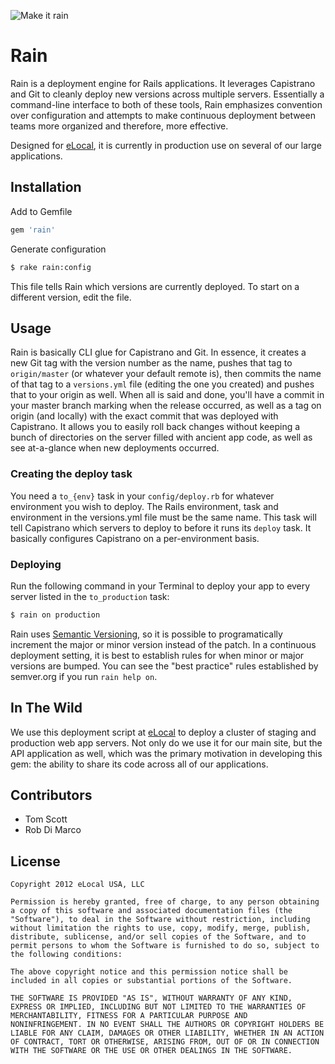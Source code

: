 ![Make it rain](http://gifsoup.com/webroot/animatedgifs4/1474973_o.gif
"Make it rain")

# Rain

Rain is a deployment engine for Rails applications. It leverages
Capistrano and Git to cleanly deploy new versions across multiple
servers. Essentially a command-line interface to both of these tools,
Rain emphasizes convention over configuration and attempts to make
continuous deployment between teams more organized and therefore, more
effective.

Designed for [eLocal](http://elocal.com), it is
currently in production use on several of our large applications. 

## Installation

Add to Gemfile

```ruby
gem 'rain'
```

Generate configuration

```bash
$ rake rain:config
```

This file tells Rain which versions are currently deployed. To start on
a different version, edit the file.

## Usage

Rain is basically CLI glue for Capistrano and Git. In essence, it
creates a new Git tag with the version number as the name, pushes that
tag to `origin/master` (or whatever your default remote is), then
commits the name of that tag to a `versions.yml` file (editing the one
you created) and pushes that to your origin as well. When all is said
and done, you'll have a commit in your master branch marking when the
release occurred, as well as a tag on origin (and locally) with the
exact commit that was deployed with Capistrano. It allows you to easily
roll back changes without keeping a bunch of directories on the server
filled with ancient app code, as well as see at-a-glance when new
deployments occurred.

### Creating the deploy task

You need a `to_{env}` task in your `config/deploy.rb` for whatever
environment you wish to deploy. The Rails environment, task and
environment in the versions.yml file must be the same name. This task 
will tell Capistrano which servers to deploy to before it runs its
`deploy` task. It basically configures Capistrano on a per-environment
basis.

### Deploying

Run the following command in your Terminal to deploy your app to every
server listed in the `to_production` task:

```bash
$ rain on production
```

Rain uses [Semantic Versioning](http://semver.org), so it is possible to
programatically increment the major or minor version instead of the
patch. In a continuous deployment setting, it is best to establish rules
for when minor or major versions are bumped. You can see the "best
practice" rules established by semver.org if you run `rain help on`.

## In The Wild

We use this deployment script at [eLocal](http://elocal.com) to deploy a
cluster of staging and production web app servers. Not only do we use it
for our main site, but the API application as well, which was the
primary motivation in developing this gem: the ability to share its code
across all of our applications.

## Contributors

- Tom Scott
- Rob Di Marco

## License

    Copyright 2012 eLocal USA, LLC

    Permission is hereby granted, free of charge, to any person obtaining
    a copy of this software and associated documentation files (the
    "Software"), to deal in the Software without restriction, including
    without limitation the rights to use, copy, modify, merge, publish,
    distribute, sublicense, and/or sell copies of the Software, and to
    permit persons to whom the Software is furnished to do so, subject to
    the following conditions:

    The above copyright notice and this permission notice shall be
    included in all copies or substantial portions of the Software.

    THE SOFTWARE IS PROVIDED "AS IS", WITHOUT WARRANTY OF ANY KIND,
    EXPRESS OR IMPLIED, INCLUDING BUT NOT LIMITED TO THE WARRANTIES OF
    MERCHANTABILITY, FITNESS FOR A PARTICULAR PURPOSE AND
    NONINFRINGEMENT. IN NO EVENT SHALL THE AUTHORS OR COPYRIGHT HOLDERS BE
    LIABLE FOR ANY CLAIM, DAMAGES OR OTHER LIABILITY, WHETHER IN AN ACTION
    OF CONTRACT, TORT OR OTHERWISE, ARISING FROM, OUT OF OR IN CONNECTION
    WITH THE SOFTWARE OR THE USE OR OTHER DEALINGS IN THE SOFTWARE.
